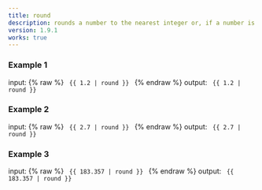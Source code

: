 ```yaml
---
title: round
description: rounds a number to the nearest integer or, if a number is passed as an argument, to that number of decimal places.
version: 1.9.1
works: true
---
```

### Example 1
input: {% raw %}
<code>
{{ 1.2 | round }}
</code>
{% endraw %}
output:
<code>
{{ 1.2 | round }}
</code>

### Example 2
input: {% raw %}
<code>
{{ 2.7 | round }}
</code>
{% endraw %}
output:
<code>
{{ 2.7 | round }}
</code>

### Example 3
input: {% raw %}
<code>
{{ 183.357 | round }}
</code>
{% endraw %}
output:
<code>
{{ 183.357 | round }}
</code>
